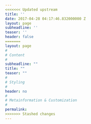 ```yaml
---
<<<<<<< Updated upstream
title: ''
date: 2017-04-28 04:17:46.832000000 Z
layout: page
subheadline: ''
teaser: ''
header: false
=======
layout: page
#
# Content
#
subheadline: ""
title: ""
teaser: ""
#
# Styling
#
header: no
#
# Metainformation & Customization
#
permalink:
>>>>>>> Stashed changes
---
```


